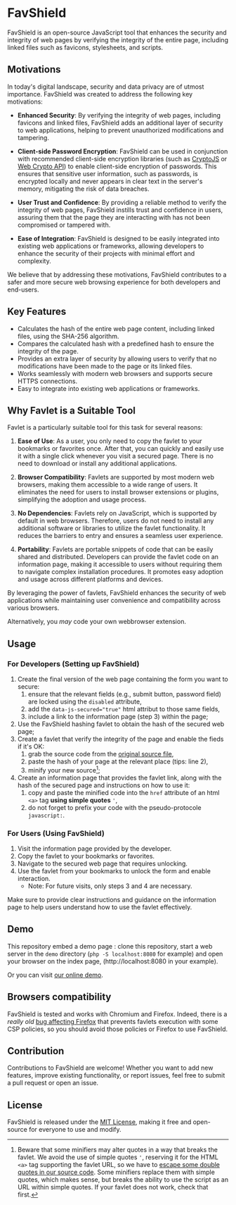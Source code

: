 # FavShield

FavShield is an open-source JavaScript tool that enhances the security and integrity of web pages by verifying the integrity of the entire page, including linked files such as favicons, stylesheets, and scripts.

## Motivations

In today's digital landscape, security and data privacy are of utmost importance. FavShield was created to address the following key motivations:

- **Enhanced Security**: By verifying the integrity of web pages, including favicons and linked files, FavShield adds an additional layer of security to web applications, helping to prevent unauthorized modifications and tampering.

- **Client-side Password Encryption**: FavShield can be used in conjunction with recommended client-side encryption libraries (such as [CryptoJS](https://github.com/crypto-js/crypto-js) or [Web Crypto API](https://developer.mozilla.org/en-US/docs/Web/API/Web_Crypto_API)) to enable client-side encryption of passwords. This ensures that sensitive user information, such as passwords, is encrypted locally and never appears in clear text in the server's memory, mitigating the risk of data breaches.

- **User Trust and Confidence**: By providing a reliable method to verify the integrity of web pages, FavShield instills trust and confidence in users, assuring them that the page they are interacting with has not been compromised or tampered with.

- **Ease of Integration**: FavShield is designed to be easily integrated into existing web applications or frameworks, allowing developers to enhance the security of their projects with minimal effort and complexity.

We believe that by addressing these motivations, FavShield contributes to a safer and more secure web browsing experience for both developers and end-users.


## Key Features

- Calculates the hash of the entire web page content, including linked files, using the SHA-256 algorithm.
- Compares the calculated hash with a predefined hash to ensure the integrity of the page.
- Provides an extra layer of security by allowing users to verify that no modifications have been made to the page or its linked files.
- Works seamlessly with modern web browsers and supports secure HTTPS connections.
- Easy to integrate into existing web applications or frameworks.

## Why Favlet is a Suitable Tool

Favlet is a particularly suitable tool for this task for several reasons:

1. **Ease of Use**: As a user, you only need to copy the favlet to your bookmarks or favorites once. After that, you can quickly and easily use it with a single click whenever you visit a secured page. There is no need to download or install any additional applications.

2. **Browser Compatibility**: Favlets are supported by most modern web browsers, making them accessible to a wide range of users. It eliminates the need for users to install browser extensions or plugins, simplifying the adoption and usage process.

3. **No Dependencies**: Favlets rely on JavaScript, which is supported by default in web browsers. Therefore, users do not need to install any additional software or libraries to utilize the favlet functionality. It reduces the barriers to entry and ensures a seamless user experience.

4. **Portability**: Favlets are portable snippets of code that can be easily shared and distributed. Developers can provide the favlet code on an information page, making it accessible to users without requiring them to navigate complex installation procedures. It promotes easy adoption and usage across different platforms and devices.

By leveraging the power of favlets, FavShield enhances the security of web applications while maintaining user convenience and compatibility across various browsers.

Alternatively, you _may_ code your own webbrowser extension.

## Usage

### For Developers (Setting up FavShield)

1. Create the final version of the web page containing the form you want to secure:
   1. ensure that the relevant fields (e.g., submit button, password field) are locked using the `disabled` attribute,
   2. add the `data-js-secured="true"` html attribut to those same fields,
   3. include a link to the information page (step 3) within the page;
2. Use the FavShield hashing favlet to obtain the hash of the secured web page;
3. Create a favlet that verify the integrity of the page and enable the fieds if it's OK:
   1. grab the source code from the [original source file](https://github.com/taophp/FavShield/blob/main/src/check.js),
   2. paste the hash of your page at the relevant place (tips: line 2),
   3. minify your new source[^1];
4. Create an information page that provides the favlet link, along with the hash of the secured page and instructions on how to use it:
   1. copy and paste the minified code into the `href` attribute of an html `<a>` tag **using simple quotes** `'`,
   2. do not forget to prefix your code with the pseudo-protocole `javascript:`.

### For Users (Using FavShield)

1. Visit the information page provided by the developer.
2. Copy the favlet to your bookmarks or favorites.
3. Navigate to the secured web page that requires unlocking.
4. Use the favlet from your bookmarks to unlock the form and enable interaction.
   - Note: For future visits, only steps 3 and 4 are necessary.

Make sure to provide clear instructions and guidance on the information page to help users understand how to use the favlet effectively.

## Demo

This repository embed a demo page : clone this repository, start a web server in the `demo` directory (`php -S localhost:8080` for example) and open your browser on the index page, (http://localhost:8080 in your example).

Or you can visit [our online demo](https://favshield.pixyblue.com).

## Browsers compatibility

FavShield is tested and works with Chromium and Firefox. Indeed, there is a <em>really old</em> [bug affecting Firefox](https://bugzilla.mozilla.org/show_bug.cgi?id=866522) that prevents favlets execution with some CSP policies, so you should avoid those policies or Firefox to use FavShield.

## Contribution

Contributions to FavShield are welcome! Whether you want to add new features, improve existing functionality, or report issues, feel free to submit a pull request or open an issue.

## License

FavShield is released under the [MIT License](https://github.com/taophp/FavShield/blob/main/LICENSE), making it free and open-source for everyone to use and modify.

[^1]: Beware that some minifiers may alter quotes in a way that breaks the favlet. We avoid the use of simple quotes `'`, reserving it for the HTML `<a>` tag supporting the favlet URL, so we have to [escape some double quotes in our source code](https://github.com/taophp/FavShield/blob/main/src/check.js#L50). Some minifiers replace them with simple quotes, which makes sense, but breaks the ability to use the script as an URL within simple quotes. If your favlet does not work, check that first.